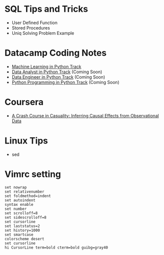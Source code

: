 # SQL Tips and Tricks
- User Defined Function
- Stored Procedures
- Uniq Solving Problem Example

# Datacamp Coding Notes
- [Machine Learning in Python Track](/datacamp/machine_learning/overview.md)
- [Data Analyst in Python Track](/datacamp/machine_learning_in_python_track.md) (Coming Soon)
- [Data Engineer in Python Track](/datacamp/machine_learning_in_python_track.md) (Coming Soon)
- [Python Programming in Python Track](/datacamp/machine_learning_in_python_track.md) (Coming Soon)

# Coursera
- [A Crash Course in Casuality: Inferring Causal Effects from Observational Data](/coursera/causal_inference.md)

# Linux Tips
- sed

# Vimrc setting
```shell
set nowrap
set relativenumber
set foldmethod=indent
set autoindent
syntax enable
set number
set scrolloff=8
set sidescrolloff=8
set cursorline
set laststatus=2
set history=1000
set smartcase
colorscheme desert
set cursorline
hi CursorLine term=bold cterm=bold guibg=gray40
```
